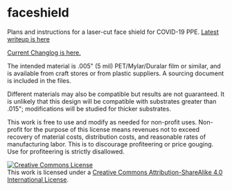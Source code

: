 # faceshield
Plans and instructions for a laser-cut face shield for COVID-19 PPE.
<a rel="Latest writeup is here" href="https://docs.google.com/document/d/1NghJSydRvHhMAxMtRW76xZnw5yR7YmFSmG_kOq3DvxQ/edit">Latest writeup is here</a>

<a rel= "Changelog" href="https://docs.google.com/spreadsheets/d/1W2J-ytu9fVvlhKfiAqHdhAEgvUPn8Wbc3KxeLBzUL18/edit#gid=0">Current Changlog is here.</a>

The intended material is .005" (5 mil) PET/Mylar/Duralar film or similar, and is available from craft stores or from plastic suppliers. A sourcing document is included in the files. 

Different materials may also be compatible but results are not guaranteed. It is unlikely that this design will be compatible with substrates greater than .015"; modifications will be studied for thicker substrates. 

This work is free to use and modify as needed for non-profit uses. Non-profit for the purpose of this license means revenues not to exceed recovery of material costs, distribution costs, and reasonable rates of manufacturing labor. This is to discourage profiteering or price gouging. Use for profiteering is strictly disallowed. 

<a rel="license" href="http://creativecommons.org/licenses/by-sa/4.0/"><img alt="Creative Commons License" style="border-width:0" src="https://i.creativecommons.org/l/by-sa/4.0/88x31.png" /></a><br />This work is licensed under a <a rel="license" href="http://creativecommons.org/licenses/by-sa/4.0/">Creative Commons Attribution-ShareAlike 4.0 International License</a>.
